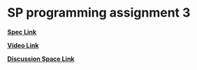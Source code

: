 # SP programming assignment 3

**[Spec Link](https://hackmd.io/Yl3brX-BQnSibLDda5GJ7g?view)**

**[Video Link](https://www.youtube.com/watch?v=buqOzr74dSU)**

**[Discussion Space Link](https://github.com/NTU-SP/SP_HW3_release/discussions)**


